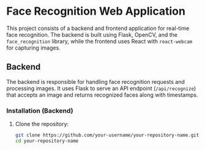 # Face Recognition Web Application

This project consists of a backend and frontend application for real-time face recognition. The backend is built using Flask, OpenCV, and the `face_recognition` library, while the frontend uses React with `react-webcam` for capturing images.

## Backend

The backend is responsible for handling face recognition requests and processing images. It uses Flask to serve an API endpoint (`/api/recognize`) that accepts an image and returns recognized faces along with timestamps.

### Installation (Backend)

1. Clone the repository:
   ```bash
   git clone https://github.com/your-username/your-repository-name.git
   cd your-repository-name

